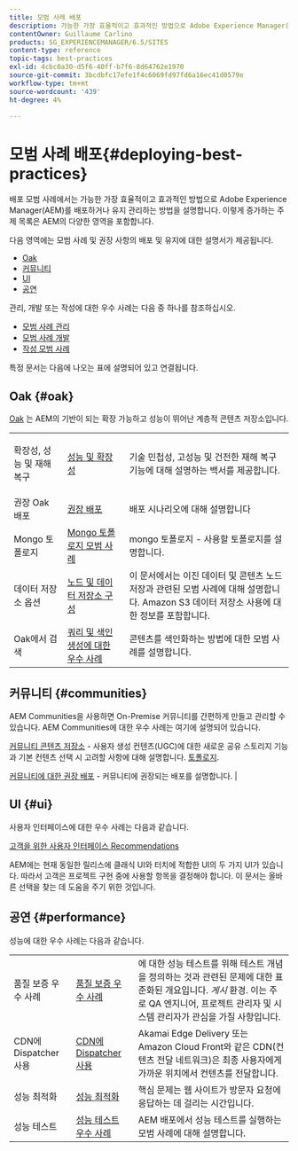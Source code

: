 ```yaml
---
title: 모범 사례 배포
description: 가능한 가장 효율적이고 효과적인 방법으로 Adobe Experience Manager(AEM)를 배포하고 유지 관리하는 방법을 알아봅니다.
contentOwner: Guillaume Carlino
products: SG_EXPERIENCEMANAGER/6.5/SITES
content-type: reference
topic-tags: best-practices
exl-id: 4cbc0a30-d5f6-40ff-b7f6-8d64762e1970
source-git-commit: 3bcdbfc17efe1f4c6069fd97fd6a16ec41d0579e
workflow-type: tm+mt
source-wordcount: '439'
ht-degree: 4%

---
```


# 모범 사례 배포{#deploying-best-practices}

배포 모범 사례에서는 가능한 가장 효율적이고 효과적인 방법으로 Adobe Experience Manager(AEM)를 배포하거나 유지 관리하는 방법을 설명합니다. 이렇게 증가하는 주제 목록은 AEM의 다양한 영역을 포함합니다.

다음 영역에는 모범 사례 및 권장 사항의 배포 및 유지에 대한 설명서가 제공됩니다.

* [Oak](#oak)
* [커뮤니티](#communities)
* [UI](#ui)
* [공연](#performance)

관리, 개발 또는 작성에 대한 우수 사례는 다음 중 하나를 참조하십시오.

* [모범 사례 관리](/help/sites-administering/administer-best-practices.md)
* [모범 사례 개발](/help/sites-developing/best-practices.md)
* [작성 모범 사례](/help/sites-authoring/best-practices.md)

특정 문서는 다음에 나오는 표에 설명되어 있고 연결됩니다.

## Oak {#oak}

[Oak](/help/sites-deploying/platform.md) 는 AEM의 기반이 되는 확장 가능하고 성능이 뛰어난 계층적 콘텐츠 저장소입니다.

<table>
 <tbody>
  <tr>
   <td><p>확장성, 성능 및 재해 복구</p> </td>
   <td><a href="/help/sites-deploying/performance.md">성능 및 확장성</a></td>
   <td>기술 민첩성, 고성능 및 건전한 재해 복구 기능에 대해 설명하는 백서를 제공합니다.</td>
  </tr>
  <tr>
   <td>권장 Oak 배포</td>
   <td><a href="/help/sites-deploying/recommended-deploys.md">권장 배포</a></td>
   <td>배포 시나리오에 대해 설명합니다</td>
  </tr>
  <tr>
   <td>Mongo 토폴로지</td>
   <td><a href="/help/sites-deploying/recommended-deploys.md">Mongo 토폴로지 모범 사례</a></td>
   <td>mongo 토폴로지 - 사용할 토폴로지를 설명합니다.</td>
  </tr>
  <tr>
   <td>데이터 저장소 옵션</td>
   <td><a href="/help/sites-deploying/data-store-config.md">노드 및 데이터 저장소 구성</a></td>
   <td>이 문서에서는 이진 데이터 및 콘텐츠 노드 저장과 관련된 모범 사례에 대해 설명합니다. Amazon S3 데이터 저장소 사용에 대한 정보를 포함합니다.</td>
  </tr>
  <tr>
   <td>Oak에서 검색</td>
   <td><a href="/help/sites-deploying/best-practices-for-queries-and-indexing.md">쿼리 및 색인 생성에 대한 우수 사례</a><br /> </td>
   <td>콘텐츠를 색인화하는 방법에 대한 모범 사례를 설명합니다.</td>
  </tr>
 </tbody>
</table>

## 커뮤니티 {#communities}

AEM Communities을 사용하면 On-Premise 커뮤니티를 간편하게 만들고 관리할 수 있습니다. AEM Communities에 대한 우수 사례는 여기에 설명되어 있습니다.

[커뮤니티 콘텐츠 저장소](/help/communities/working-with-srp.md) - 사용자 생성 컨텐츠(UGC)에 대한 새로운 공유 스토리지 기능과 기본 컨텐츠 선택 시 고려할 사항에 대해 설명합니다. [토폴로지](/help/communities/topologies.md).

[커뮤니티에 대한 권장 배포](/help/sites-deploying/recommended-deploys.md#considerations-for-aem-communities) - 커뮤니티에 권장되는 배포를 설명합니다. |

## UI {#ui}

사용자 인터페이스에 대한 우수 사례는 다음과 같습니다.

[고객을 위한 사용자 인터페이스 Recommendations](/help/sites-deploying/ui-recommendations.md)

AEM에는 현재 동일한 릴리스에 클래식 UI와 터치에 적합한 UI의 두 가지 UI가 있습니다. 따라서 고객은 프로젝트 구현 중에 사용할 항목을 결정해야 합니다. 이 문서는 올바른 선택을 찾는 데 도움을 주기 위한 것입니다.

## 공연 {#performance}

성능에 대한 우수 사례는 다음과 같습니다.

<table>
 <tbody>
  <tr>
   <td>품질 보증 우수 사례</td>
   <td><a href="/help/sites-deploying/configuring-performance.md#best-practices-for-quality-assurance">품질 보증 우수 사례</a></td>
   <td>에 대한 성능 테스트를 위해 테스트 개념을 정의하는 것과 관련된 문제에 대한 표준화된 개요입니다. <em>게시</em> 환경. 이는 주로 QA 엔지니어, 프로젝트 관리자 및 시스템 관리자가 관심을 가질 사항입니다.</td>
  </tr>
  <tr>
   <td>CDN에 Dispatcher 사용</td>
   <td><a href="https://experienceleague.adobe.com/docs/experience-manager-dispatcher/using/dispatcher.html#using-dispatcher-with-a-cdn">CDN에 Dispatcher 사용</a></td>
   <td>Akamai Edge Delivery 또는 Amazon Cloud Front와 같은 CDN(컨텐츠 전달 네트워크)은 최종 사용자에게 가까운 위치에서 컨텐츠를 전달합니다.</td>
  </tr>
  <tr>
   <td>성능 최적화</td>
   <td><a href="/help/sites-deploying/configuring-performance.md">성능 최적화</a></td>
   <td>핵심 문제는 웹 사이트가 방문자 요청에 응답하는 데 걸리는 시간입니다.</td>
  </tr>
  <tr>
   <td>성능 테스트</td>
   <td><a href="/help/sites-deploying/best-practices-for-performance-testing.md">성능 테스트 우수 사례</a></td>
   <td>AEM 배포에서 성능 테스트를 실행하는 모범 사례에 대해 설명합니다.<br /> </td>
  </tr>
 </tbody>
</table>
